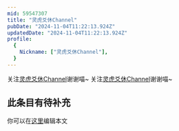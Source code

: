 ```yaml
---
mid: 59547307
title: "灵虎爻休Channel"
pubDate: "2024-11-04T11:22:13.924Z"
updatedDate: "2024-11-04T11:22:13.924Z"
profile:
  {
    Nickname: ["灵虎爻休Channel"],
  }
---
```


关注[灵虎爻休Channel](https://space.bilibili.com/59547307)谢谢喵~ 关注[灵虎爻休Channel](https://space.bilibili.com/59547307)谢谢喵~

## 此条目有待补充
你可以在[这里](https://github.com/Yuhanawa/VTuber.ICU-Content/edit/master/v/灵虎爻休Channel/index.md)编辑本文
